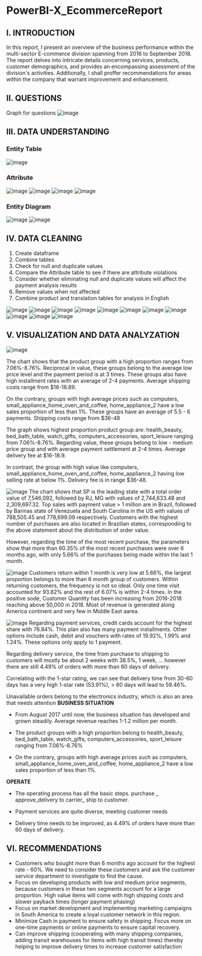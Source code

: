 # PowerBI-X_EcommerceReport

## I. INTRODUCTION
In this report, I present an overview of the business performance within the multi-sector E-commerce division spanning from 2016 to September 2018. The report delves into intricate details concerning services, products, customer demographics, and provides an encompassing assessment of the division's activities. 
Additionally, I shall proffer recommendations for areas within the company that warrant improvement and enhancement.
## II. QUESTIONS
Graph for questions
![image](https://github.com/Tann1901/PowerBI-X_EcommerceReport/assets/108020327/5cf348a1-2440-47f4-b295-f5c0a5833bfd)

## III. DATA UNDERSTANDING
### Entity Table
![image](https://github.com/Tann1901/PowerBI-X_EcommerceReport/assets/108020327/f4b9ee5b-466f-46fc-af95-ea14478a592e)

### Attribute
![image](https://github.com/Tann1901/PowerBI-X_EcommerceReport/assets/108020327/7aa62606-f2b7-4307-8a2a-9c6674c82704)
![image](https://github.com/Tann1901/PowerBI-X_EcommerceReport/assets/108020327/2a9039a5-3111-44cc-b79e-9c8c526607f4)
![image](https://github.com/Tann1901/PowerBI-X_EcommerceReport/assets/108020327/d6336c60-e1e3-4ebd-bb23-dad7a0579344)
![image](https://github.com/Tann1901/PowerBI-X_EcommerceReport/assets/108020327/461559d8-677c-4746-9916-c014e6856ca4)

### Entity Diagram
![image](https://github.com/Tann1901/PowerBI-X_EcommerceReport/assets/108020327/d0eecaca-4917-403b-8d53-23d0df2bb38b)
![image](https://github.com/Tann1901/PowerBI-X_EcommerceReport/assets/108020327/2687cd52-2abd-427b-8963-627786424460)

## IV. DATA CLEANING

1. Create dataframe
2. Combine tables
3. Check for null and duplicate values
4. Compare the Attribute table to see if there are attribute violations
5. Consider whether eliminating null and duplicate values ​​will affect the payment analysis results
6. Remove values ​​when not affected
7. Combine product and translation tables for analysis in English

![image](https://github.com/Tann1901/PowerBI-X_EcommerceReport/assets/108020327/5707f976-f1bc-4efe-b95f-a0cb37e2916f)
![image](https://github.com/Tann1901/PowerBI-X_EcommerceReport/assets/108020327/acb7b344-2458-4864-bb02-97e6072d6eaa)
![image](https://github.com/Tann1901/PowerBI-X_EcommerceReport/assets/108020327/f4dac6b1-021f-4076-a8cf-402aec18cabf)
![image](https://github.com/Tann1901/PowerBI-X_EcommerceReport/assets/108020327/e7657721-37c3-4db6-a51c-9bda7b4838ea)
![image](https://github.com/Tann1901/PowerBI-X_EcommerceReport/assets/108020327/87edab31-c5ea-44f9-b4ed-ce5916de8090)
![image](https://github.com/Tann1901/PowerBI-X_EcommerceReport/assets/108020327/6da64e76-594a-47f7-9f61-6e500ed0c6d7)
![image](https://github.com/Tann1901/PowerBI-X_EcommerceReport/assets/108020327/131fc507-e340-498a-84c8-aabc1a78b0dc)
![image](https://github.com/Tann1901/PowerBI-X_EcommerceReport/assets/108020327/3898d262-d5e4-4a14-889b-aec5767d0ff3)
![image](https://github.com/Tann1901/PowerBI-X_EcommerceReport/assets/108020327/fa65cc8d-83ee-4a65-8dd0-0bb3070e0512)
![image](https://github.com/Tann1901/PowerBI-X_EcommerceReport/assets/108020327/9369d33b-a07c-472d-b5a6-67a7fe20e664)
![image](https://github.com/Tann1901/PowerBI-X_EcommerceReport/assets/108020327/796be6dd-2307-4db7-9a44-bfb3ea564552)


## V. VISUALIZATION AND DATA ANALYZATION
![image](https://github.com/Tann1901/PowerBI-X_EcommerceReport/assets/108020327/edfacd78-651e-4852-8276-750dbcbf9354)

The chart shows that the product group with a high proportion ranges from 7.06%-8.76%. Reciprocal in value, these groups belong to the average low price level and the payment period is at 3 times. These groups also have high installment rates with an average of 2-4 payments. Average shipping costs range from $16-18.89.

On the contrary, groups with high average prices such as computers, small_appliance_home_oven_and_coffee, home_appliance_2 have a low sales proportion of less than 1%. These groups have an average of 5.5 - 6 payments. Shipping costs range from $36-48

The graph shows highest proportion product group are: health_beauty, bed_bath_table, watch_gifts, computers_accessories, sport_leisure ranging from 7.06%-8.76%. Regarding value, these groups belong to low - medium price group and with average payment settlement at 2-4 times. Average delivery fee at $16-18.9.

In contrast, the group with high value like computers, small_appliance_home_oven_and_coffee, home_appliance_2 having low selling rate at below 1%. Delivery fee is in range $36-48.

![image](https://github.com/Tann1901/PowerBI-X_EcommerceReport/assets/108020327/e8401573-fa9e-45ab-9d88-78e99d7e91d2)
The chart shows that SP is the leading state with a total order value of 7,546,092, followed by RJ, MG with values ​​of 2,744,633.48 and 2,309,697.32. Top sales with payment value > 1 million are in Brazil, followed by Barinas state of Venezuela and South Carolina in the US with values ​​of 788,505.45 and 778,699.09 respectively. Customers with the highest number of purchases are also located in Brazilian states, corresponding to the above statement about the distribution of order value.

However, regarding the time of the most recent purchase, the parameters show that more than 60.35% of the most recent purchases were over 6 months ago, with only 5.66% of the purchases being made within the last 1 month.

![image](https://github.com/Tann1901/PowerBI-X_EcommerceReport/assets/108020327/b6bcb60c-b7f9-4a53-8aad-0bfd4e614d03)
Customers return within 1 month is very low at 5.66%, the largest proportion belongs to more than 6 month group of customers.
Within returning customers, the frequency is not so ideal. Only one time visit accounted for 93.82% and the rest of 6.07% is within 2-4 times.
In the positive sode, Customer Quantity has been increasing from 2016-2018 reaching above 50,000 in 2018. Most of revenue is generated along America continent and very few in Middle East aarea.

![image](https://github.com/Tann1901/PowerBI-X_EcommerceReport/assets/108020327/72ed20fe-f0a9-4010-96d5-8661ae83ef88)
Regarding payment services, credit cards account for the highest share with 76.84%. This plan also has many payment installments. Other options include cash, debit and vouchers with rates of 19.92%, 1.99% and 1.24%. These options only apply to 1 payment.

Regarding delivery service, the time from purchase to shipping to customers will mostly be about 2 weeks with 38.5%, 1 week, ... however there are still 4.49% of orders with more than 60 days of delivery.

Correlating with the 1-star rating, we can see that delivery time from 30-60 days has a very high 1-star rate (53.91%), > 60 days will lead to 59.46%.

Unavailable orders belong to the electronics industry, which is also an area that needs attention
**BUSINESS SITUATION**
- From August 2017 until now, the business situation has developed and grown steadily. Average revenue reaches 1-1.2 million per month.

- The product groups with a high proportion belong to health_beauty, bed_bath_table, watch_gifts, computers_accessories, sport_leisure ranging from 7.06%-8.76%

- On the contrary, groups with high average prices such as computers, small_appliance_home_oven_and_coffee, home_appliance_2 have a low sales proportion of less than 1%.

**OPERATE**
- The operating process has all the basic steps. purchase _ approve_delivery to carrier_ ship to customer.

- Payment services are quite diverse, meeting customer needs

- Delivery time needs to be improved, as 4.49% of orders have more than 60 days of delivery.
## VI. RECOMMENDATIONS
- Customers who bought more than 6 months ago account for the highest rate - 60%. We need to consider these customers and ask the customer service department to investigate to find the cause.
- Focus on developing products with low and medium price segments, because customers in these two segments account for a large proportion. High value items will come with high shipping costs and slower payback times (longer payment phasing)
- Focus on market development and implementing marketing campaigns in South America to create a loyal customer network in this region.
- Minimize Cash in payment to ensure safety in shipping. Focus more on one-time payments or online payments to ensure capital recovery.
- Can improve shipping (cooperating with many shipping companies, adding transit warehouses for items with high transit times) thereby helping to improve delivery times to increase customer satisfaction
